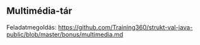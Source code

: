 ## Multimédia-tár

Feladatmegoldás: https://github.com/Training360/strukt-val-java-public/blob/master/bonus/multimedia.md
